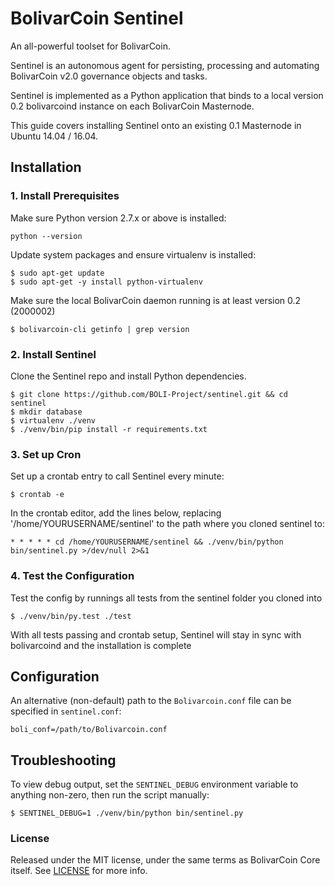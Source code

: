 # BolivarCoin Sentinel

An all-powerful toolset for BolivarCoin.

Sentinel is an autonomous agent for persisting, processing and automating BolivarCoin v2.0 governance objects and tasks.

Sentinel is implemented as a Python application that binds to a local version 0.2 bolivarcoind instance on each BolivarCoin Masternode.

This guide covers installing Sentinel onto an existing 0.1 Masternode in Ubuntu 14.04 / 16.04.

## Installation

### 1. Install Prerequisites

Make sure Python version 2.7.x or above is installed:

    python --version

Update system packages and ensure virtualenv is installed:

    $ sudo apt-get update
    $ sudo apt-get -y install python-virtualenv

Make sure the local BolivarCoin daemon running is at least version 0.2 (2000002)

    $ bolivarcoin-cli getinfo | grep version

### 2. Install Sentinel

Clone the Sentinel repo and install Python dependencies.

    $ git clone https://github.com/BOLI-Project/sentinel.git && cd sentinel
    $ mkdir database
    $ virtualenv ./venv
    $ ./venv/bin/pip install -r requirements.txt

### 3. Set up Cron

Set up a crontab entry to call Sentinel every minute:

    $ crontab -e

In the crontab editor, add the lines below, replacing '/home/YOURUSERNAME/sentinel' to the path where you cloned sentinel to:

    * * * * * cd /home/YOURUSERNAME/sentinel && ./venv/bin/python bin/sentinel.py >/dev/null 2>&1

### 4. Test the Configuration

Test the config by runnings all tests from the sentinel folder you cloned into

    $ ./venv/bin/py.test ./test

With all tests passing and crontab setup, Sentinel will stay in sync with bolivarcoind and the installation is complete

## Configuration

An alternative (non-default) path to the `Bolivarcoin.conf` file can be specified in `sentinel.conf`:

    boli_conf=/path/to/Bolivarcoin.conf

## Troubleshooting

To view debug output, set the `SENTINEL_DEBUG` environment variable to anything non-zero, then run the script manually:

    $ SENTINEL_DEBUG=1 ./venv/bin/python bin/sentinel.py

### License

Released under the MIT license, under the same terms as BolivarCoin Core itself. See [LICENSE](LICENSE) for more info.
